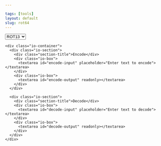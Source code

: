 ```yaml
---

tags: [tools]
layout: default
slug: rot64
---
```

  <div class="container">
    <div class="control-panel">
      <select id="mode">
        <option value="rot13">ROT13</option>
        <option value="base64">Base64</option>
      </select>
    </div>

    <div class="io-container">
      <div class="io-section">
        <div class="section-title">Encode</div>
        <div class="io-box">
          <textarea id="encode-input" placeholder="Enter text to encode"></textarea>
        </div>
        <div class="io-box">
          <textarea id="encode-output" readonly></textarea>
        </div>
      </div>

      <div class="io-section">
        <div class="section-title">Decode</div>
        <div class="io-box">
          <textarea id="decode-input" placeholder="Enter text to decode"></textarea>
        </div>
        <div class="io-box">
          <textarea id="decode-output" readonly></textarea>
        </div>
      </div>
    </div>
  </div>

  <script type="module">
const encodeInput = document.getElementById('encode-input')
const encodeOutput = document.getElementById('encode-output')
const decodeInput = document.getElementById('decode-input')
const decodeOutput = document.getElementById('decode-output')
const modeSelect = document.getElementById('mode')

function rot13(str) {
  return str.replace(/[a-zA-Z]/g, char => {
    const base = char <= 'Z' ? 65 : 97
    return String.fromCharCode((char.charCodeAt(0) - base + 13) % 26 + base)
  })
}

function processEncode() {
  const text = encodeInput.value
  const mode = modeSelect.value

  try {
    if (mode === 'rot13') {
      encodeOutput.value = rot13(text)
    } else if (mode === 'base64') {
      encodeOutput.value = btoa(text)
    }
  } catch (e) {
    encodeOutput.value = 'Error: Invalid input for encoding'
  }
}

function processDecode() {
  const text = decodeInput.value
  const mode = modeSelect.value

  try {
    if (mode === 'rot13') {
      decodeOutput.value = rot13(text)
    } else if (mode === 'base64') {
      decodeOutput.value = atob(text)
    }
  } catch (e) {
    decodeOutput.value = 'Error: Invalid input for decoding'
  }
}

encodeInput.addEventListener('input', processEncode)
decodeInput.addEventListener('input', processDecode)
modeSelect.addEventListener('change', () => {
  processEncode()
  processDecode()
})
  </script>
